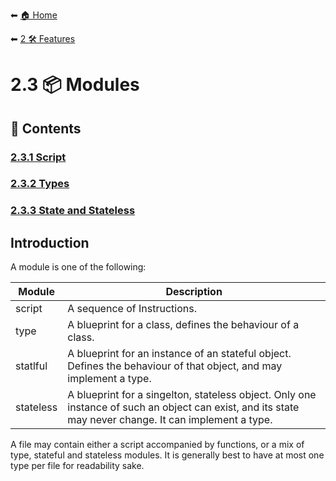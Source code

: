 ⬅ [🏠 Home](../../README.md)

⬅ [2 🛠 Features](../README.md)

# 2.3 📦 Modules

## 📄 Contents

### [2.3.1 Script](script.md)
### [2.3.2 Types](types.md)
### [2.3.3 State and Stateless](state_stateless.md)

## Introduction

A module is one of the following:

Module    | Description
----------|--------------
script    | A sequence of Instructions.
type      | A blueprint for a class, defines the behaviour of a class.
statlful  | A blueprint for an instance of an stateful object. Defines the behaviour of that object, and may implement a type.
stateless | A blueprint for a singelton, stateless object. Only one instance of such an object can exist, and its state may never change. It can implement a type.

A file may contain either a script accompanied by functions, or a mix of type, stateful and stateless modules. 
It is generally best to have at most one type per file for readability sake.

